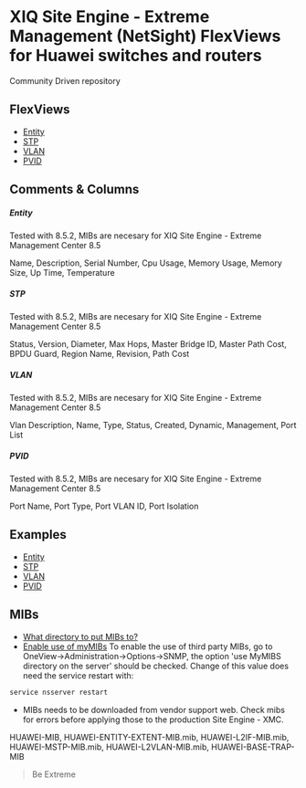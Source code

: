 # XIQ Site Engine - Extreme Management (NetSight) FlexViews for Huawei switches and routers

Community Driven repository


## FlexViews
* [Entity](tpl/Huawei_Entity.tpl?raw=true)
* [STP](tpl/Huawei_STP.tpl?raw=true)
* [VLAN](tpl/Huawei_VLAN.tpl?raw=true)
* [PVID](tpl/Huawei_PVID.tpl?raw=true)


## Comments & Columns

##### Entity
Tested with 8.5.2, MIBs are necesary for XIQ Site Engine - Extreme Management Center 8.5

Name, Description, Serial Number, Cpu Usage, Memory Usage, Memory Size, Up Time, Temperature

##### STP
Tested with 8.5.2, MIBs are necesary for XIQ Site Engine - Extreme Management Center 8.5

Status, Version, Diameter, Max Hops, Master Bridge ID, Master Path Cost, BPDU Guard, Region Name, Revision, Path Cost

##### VLAN
Tested with 8.5.2, MIBs are necesary for XIQ Site Engine - Extreme Management Center 8.5

Vlan Description, Name, Type, Status, Created, Dynamic, Management, Port List

##### PVID
Tested with 8.5.2, MIBs are necesary for XIQ Site Engine - Extreme Management Center 8.5

Port Name, Port Type, Port VLAN ID, Port Isolation

## Examples
* [Entity](sample/Huawei_Entity.PNG)
* [STP](sample/Huawei_STP.PNG)
* [VLAN](sample/Huawei_VLAN.PNG)
* [PVID](sample/Huawei_PVID.PNG)

## MIBs
* [What directory to put MIBs to?](https://extremeportal.force.com/ExtrArticleDetail?an=000080448)
* [Enable use of myMIBs](https://emc.extremenetworks.com/content/oneview/docs/admin/options/docs/ov_admin_options_snmp.html)
To enable the use of third party MIBs, go to OneView->Administration->Options->SNMP, the option 'use MyMIBS directory on the server' should be checked. Change of this value does need the service restart with:
```bash
service nsserver restart
```
* MIBs needs to be downloaded from vendor support web. Check mibs for errors before applying those to the production Site Engine - XMC.

HUAWEI-MIB, HUAWEI-ENTITY-EXTENT-MIB.mib, HUAWEI-L2IF-MIB.mib, HUAWEI-MSTP-MIB.mib, HUAWEI-L2VLAN-MIB.mib, HUAWEI-BASE-TRAP-MIB


>Be Extreme